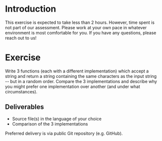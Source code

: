 # Introduction

This exercise is expected to take less than 2 hours. However, time spent is not part of our assessment. Please work at your own pace in whatever environment is most comfortable for you. If you have any questions, please reach out to us!

# Exercise

Write 3 functions (each with a different implementation) which accept a string and return a string containing the same characters as the input string -- but in a random order. Compare the 3 implementations and describe why you might prefer one implementation over another (and under what circumstances).
 
## Deliverables
- Source file(s) in the language of your choice
- Comparison of the 3 implementations

Preferred delivery is via public Git repository (e.g. GitHub).
